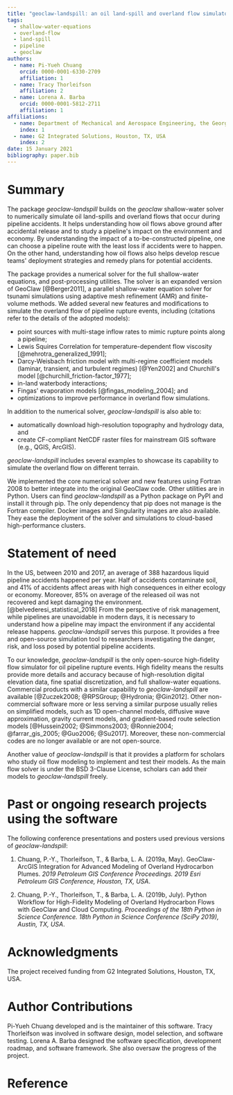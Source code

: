 ```yaml
---
title: "geoclaw-landspill: an oil land-spill and overland flow simulator for pipeline rupture events"
tags:
  - shallow-water-equations
  - overland-flow
  - land-spill
  - pipeline
  - geoclaw
authors:
  - name: Pi-Yueh Chuang
    orcid: 0000-0001-6330-2709
    affiliation: 1
  - name: Tracy Thorleifson
    affiliation: 2
  - name: Lorena A. Barba
    orcid: 0000-0001-5812-2711
    affiliation: 1
affiliations:
  - name: Department of Mechanical and Aerospace Engineering, the George Washington University, Washington, DC, USA
    index: 1
  - name: G2 Integrated Solutions, Houston, TX, USA
    index: 2
date: 15 January 2021
bibliography: paper.bib
---
```


# Summary

The package *geoclaw-landspill* builds on the *geoclaw* shallow-water solver to numerically simulate oil land-spills and overland flows that occur during pipeline accidents.
It helps understanding how oil flows above ground after accidental release and to study a pipeline's impact on the environment and economy.
By understanding the impact of a to-be-constructed pipeline, one can choose a pipeline route with the least loss if accidents were to happen.
On the other hand, understanding how oil flows also helps develop rescue teams' deployment strategies and remedy plans for potential accidents.

The package provides a numerical solver for the full shallow-water equations, and post-processing utilities.
The solver is an expanded version of GeoClaw [@Berger2011],
a parallel shallow-water equation solver for tsunami simulations using adaptive mesh refinement (AMR) and finite-volume methods.
We added several new features and modifications to simulate the overland flow of pipeline rupture events, including (citations refer to the details of the adopted models):

* point sources with multi-stage inflow rates to mimic rupture points along a pipeline;
* Lewis Squires Correlation for temperature-dependent flow viscosity [@mehrotra_generalized_1991];
* Darcy-Weisbach friction model with multi-regime coefficient models (laminar, transient, and turbulent regimes) [@Yen2002] and Churchill's model [@churchill_friction-factor_1977];
* in-land waterbody interactions;
* Fingas' evaporation models [@fingas_modeling_2004]; and
* optimizations to improve performance in overland flow simulations.

In addition to the numerical solver, *geoclaw-landspill* is also able to:

* automatically download high-resolution topography and hydrology data, and
* create CF-compliant NetCDF raster files for mainstream GIS software (e.g., QGIS, ArcGIS).

*geoclaw-landspill* includes several examples to showcase its capability to simulate the overland flow on different terrain.

We implemented the core numerical solver and new features using Fortran 2008 to better integrate into the original GeoClaw code.
Other utilities are in Python.
Users can find *geoclaw-landspill* as a Python package on PyPI and install it through pip.
The only dependency that pip does not manage is the Fortran compiler.
Docker images and Singularity images are also available.
They ease the deployment of the solver and simulations to cloud-based high-performance clusters.

# Statement of need

In the US, between 2010 and 2017, an average of 388 hazardous liquid pipeline accidents happened per year.
Half of accidents contaminate soil, and 41% of accidents affect areas with high consequences in either ecology or economy.
Moreover, 85% on average of the released oil was not recovered and kept damaging the environment.
[@belvederesi_statistical_2018]
From the perspective of risk management, while pipelines are unavoidable in modern days, it is necessary to understand how a pipeline may impact the environment if any accidental release happens.
*geoclaw-landspill* serves this purpose.
It provides a free and open-source simulation tool to researchers investigating the danger, risk, and loss posed by potential pipeline accidents.

To our knowledge, *geoclaw-landspill* is the only open-source high-fidelity flow simulator for oil pipeline rupture events.
High fidelity means the results provide more details and accuracy because of high-resolution digital elevation data, fine spatial discretization, and full shallow-water equations.
Commercial products with a similar capability to *geoclaw-landspill* are available [@Zuczek2008; @RPSGroup; @Hydronia; @Gin2012].
Other non-commercial software more or less serving a similar purpose usually relies on simplified models, such as 1D open-channel models, diffusive wave approximation, gravity current models, and gradient-based route selection models [@Hussein2002; @Simmons2003; @Ronnie2004; @farrar_gis_2005; @Guo2006; @Su2017].
Moreover, these non-commercial codes are no longer available or are not open-source.

Another value of *geoclaw-landspill* is that it provides a platform for scholars who study oil flow modeling to implement and test their models.
As the main flow solver is under the BSD 3-Clause License, scholars can add their models to *geoclaw-landspill* freely.

# Past or ongoing research projects using the software

The following conference presentations and posters used previous versions of
*geoclaw-landspill*:

1. Chuang, P.-Y., Thorleifson, T., & Barba, L. A. (2019a, May). GeoClaw-ArcGIS Integration for Advanced Modeling of Overland Hydrocarbon Plumes. *2019 Petroleum GIS Conference Proceedings. 2019 Esri Petroleum GIS Conference, Houston, TX, USA*.

2. Chuang, P.-Y., Thorleifson, T., & Barba, L. A. (2019b, July). Python Workflow for High-Fidelity Modeling of Overland Hydrocarbon Flows with GeoClaw and Cloud Computing. *Proceedings of the 18th Python in Science Conference. 18th Python in Science Conference (SciPy 2019), Austin, TX, USA*.


# Acknowledgments

The project received funding from G2 Integrated Solutions, Houston, TX, USA.

# Author Contributions

Pi-Yueh Chuang developed and is the maintainer of this software.
Tracy Thorleifson was involved in software design, model selection, and software testing.
Lorena A. Barba designed the software specification, development roadmap, and software framework.
She also oversaw the progress of the project.

# Reference
